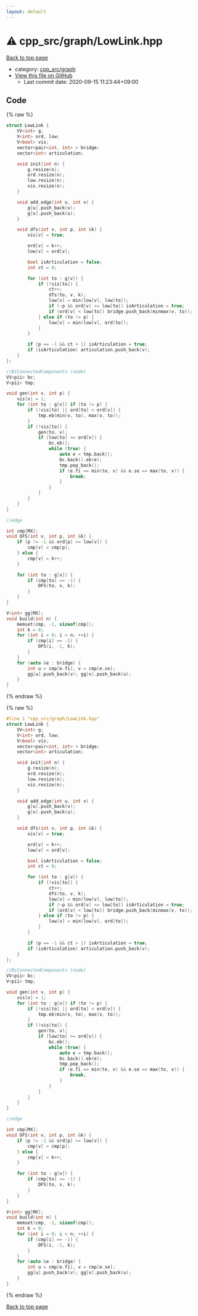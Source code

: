 ```yaml
---
layout: default
---
```


<!-- mathjax config similar to math.stackexchange -->
<script type="text/javascript" async
  src="https://cdnjs.cloudflare.com/ajax/libs/mathjax/2.7.5/MathJax.js?config=TeX-MML-AM_CHTML">
</script>
<script type="text/x-mathjax-config">
  MathJax.Hub.Config({
    TeX: { equationNumbers: { autoNumber: "AMS" }},
    tex2jax: {
      inlineMath: [ ['$','$'] ],
      processEscapes: true
    },
    "HTML-CSS": { matchFontHeight: false },
    displayAlign: "left",
    displayIndent: "2em"
  });
</script>

<script type="text/javascript" src="https://cdnjs.cloudflare.com/ajax/libs/jquery/3.4.1/jquery.min.js"></script>
<script src="https://cdn.jsdelivr.net/npm/jquery-balloon-js@1.1.2/jquery.balloon.min.js" integrity="sha256-ZEYs9VrgAeNuPvs15E39OsyOJaIkXEEt10fzxJ20+2I=" crossorigin="anonymous"></script>
<script type="text/javascript" src="../../../assets/js/copy-button.js"></script>
<link rel="stylesheet" href="../../../assets/css/copy-button.css" />


# :warning: cpp_src/graph/LowLink.hpp

<a href="../../../index.html">Back to top page</a>

* category: <a href="../../../index.html#899db7edb5841537da14f45d9b6032f9">cpp_src/graph</a>
* <a href="{{ site.github.repository_url }}/blob/master/cpp_src/graph/LowLink.hpp">View this file on GitHub</a>
    - Last commit date: 2020-09-15 11:23:44+09:00




## Code

<a id="unbundled"></a>
{% raw %}
```cpp
struct LowLink {
	VV<int> g;
	V<int> ord, low;
	V<bool> vis;
	vector<pair<int, int> > bridge;
	vector<int> articulation;

	void init(int n) {
		g.resize(n);
		ord.resize(n);
		low.resize(n);
		vis.resize(n);
	}

	void add_edge(int u, int v) {
		g[u].push_back(v);
		g[v].push_back(u);
	}

	void dfs(int v, int p, int &k) {
		vis[v] = true;

		ord[v] = k++;
		low[v] = ord[v];

		bool isArticulation = false;
		int ct = 0;

		for (int to : g[v]) {
			if (!vis[to]) {
				ct++;
				dfs(to, v, k);
				low[v] = min(low[v], low[to]);
				if (~p && ord[v] <= low[to]) isArticulation = true;
				if (ord[v] < low[to]) bridge.push_back(minmax(v, to));
			} else if (to != p) {
				low[v] = min(low[v], ord[to]);
			}
		}

		if (p == -1 && ct > 1) isArticulation = true;
		if (isArticulation) articulation.push_back(v);
	}
};

//BiConnectedComponents (node)
VV<pii> bc;
V<pii> tmp;

void gen(int v, int p) {
	vis[v] = 1;
	for (int to : g[v]) if (to != p) {
		if (!vis[to] || ord[to] < ord[v]) {
			tmp.eb(min(v, to), max(v, to));
		}
		if (!vis[to]) {
			gen(to, v);
			if (low[to] >= ord[v]) {
				bc.eb();
				while (true) {
					auto e = tmp.back();
					bc.back().eb(e);
					tmp.pop_back();
					if (e.fi == min(to, v) && e.se == max(to, v)) {
						break;
					}
				}
			}
		}
	}
}

//edge 

int cmp[MX];
void DFS(int v, int p, int &k) {
	if (p != -1 && ord[p] >= low[v]) {
		cmp[v] = cmp[p];
	} else {
		cmp[v] = k++;
	}

	for (int to : g[v]) {
		if (cmp[to] == -1) {
			DFS(to, v, k);
		}
	}
}

V<int> gg[MX];
void build(int n) {
	memset(cmp, -1, sizeof(cmp));
	int k = 0;
	for (int i = 0; i < n; ++i) {
		if (cmp[i] == -1) {
			DFS(i, -1, k);
		}
	}
	for (auto &e : bridge) {
		int u = cmp[e.fi], v = cmp[e.se];
		gg[u].push_back(v); gg[v].push_back(u);
	}
}
```
{% endraw %}

<a id="bundled"></a>
{% raw %}
```cpp
#line 1 "cpp_src/graph/LowLink.hpp"
struct LowLink {
	VV<int> g;
	V<int> ord, low;
	V<bool> vis;
	vector<pair<int, int> > bridge;
	vector<int> articulation;

	void init(int n) {
		g.resize(n);
		ord.resize(n);
		low.resize(n);
		vis.resize(n);
	}

	void add_edge(int u, int v) {
		g[u].push_back(v);
		g[v].push_back(u);
	}

	void dfs(int v, int p, int &k) {
		vis[v] = true;

		ord[v] = k++;
		low[v] = ord[v];

		bool isArticulation = false;
		int ct = 0;

		for (int to : g[v]) {
			if (!vis[to]) {
				ct++;
				dfs(to, v, k);
				low[v] = min(low[v], low[to]);
				if (~p && ord[v] <= low[to]) isArticulation = true;
				if (ord[v] < low[to]) bridge.push_back(minmax(v, to));
			} else if (to != p) {
				low[v] = min(low[v], ord[to]);
			}
		}

		if (p == -1 && ct > 1) isArticulation = true;
		if (isArticulation) articulation.push_back(v);
	}
};

//BiConnectedComponents (node)
VV<pii> bc;
V<pii> tmp;

void gen(int v, int p) {
	vis[v] = 1;
	for (int to : g[v]) if (to != p) {
		if (!vis[to] || ord[to] < ord[v]) {
			tmp.eb(min(v, to), max(v, to));
		}
		if (!vis[to]) {
			gen(to, v);
			if (low[to] >= ord[v]) {
				bc.eb();
				while (true) {
					auto e = tmp.back();
					bc.back().eb(e);
					tmp.pop_back();
					if (e.fi == min(to, v) && e.se == max(to, v)) {
						break;
					}
				}
			}
		}
	}
}

//edge 

int cmp[MX];
void DFS(int v, int p, int &k) {
	if (p != -1 && ord[p] >= low[v]) {
		cmp[v] = cmp[p];
	} else {
		cmp[v] = k++;
	}

	for (int to : g[v]) {
		if (cmp[to] == -1) {
			DFS(to, v, k);
		}
	}
}

V<int> gg[MX];
void build(int n) {
	memset(cmp, -1, sizeof(cmp));
	int k = 0;
	for (int i = 0; i < n; ++i) {
		if (cmp[i] == -1) {
			DFS(i, -1, k);
		}
	}
	for (auto &e : bridge) {
		int u = cmp[e.fi], v = cmp[e.se];
		gg[u].push_back(v); gg[v].push_back(u);
	}
}

```
{% endraw %}

<a href="../../../index.html">Back to top page</a>

